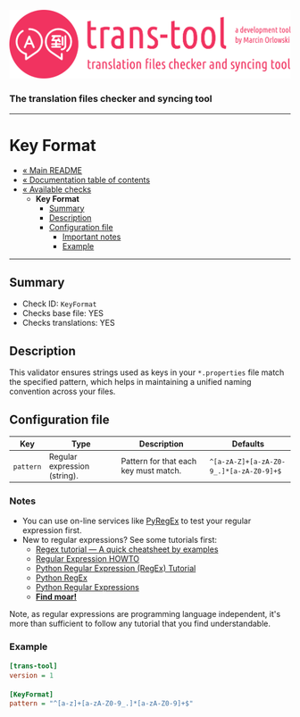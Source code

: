 ![trans-tool logo](../../artwork/trans-tool-logo.png)

### The translation files checker and syncing tool ###

---

# Key Format #

* [« Main README](../../README.md)
* [« Documentation table of contents](../README.md)
* [« Available checks](README.md)
  * **Key Format**
    * [Summary](#summary)
    * [Description](#description)
    * [Configuration file](#configuration-file)
      * [Important notes](#notes)
      * [Example](#example)

---

## Summary ##

* Check ID: `KeyFormat`
* Checks base file: YES
* Checks translations: YES

## Description ##

This validator ensures strings used as keys in your `*.properties` file match the specified pattern,
which helps in maintaining a unified naming convention across your files.


## Configuration file ##

| Key       | Type                         | Description                           | Defaults                                |
|-----------|------------------------------|---------------------------------------|-----------------------------------------|
| `pattern` | Regular expression (string). | Pattern for that each key must match. | `^[a-zA-Z]+[a-zA-Z0-9_.]*[a-zA-Z0-9]+$` |

### Notes ###

* You can use on-line services like [PyRegEx](http://www.pyregex.com/) to test your regular
  expression first.
* New to regular expressions? See some tutorials first:
  * [Regex tutorial — A quick cheatsheet by examples](https://medium.com/factory-mind/regex-tutorial-a-simple-cheatsheet-by-examples-649dc1c3f285)
  * [Regular Expression HOWTO](https://docs.python.org/3/howto/regex.html)
  * [Python Regular Expression (RegEx) Tutorial](https://pythonexamples.org/python-regular-expression-regex-tutorial/)
  * [Python RegEx](https://www.programiz.com/python-programming/regex)
  * [Python Regular Expressions](https://developers.google.com/edu/python/regular-expressions#repetition-examples)
  * **[Find moar!](https://duckduckgo.com/?q=regular+expression+tutorials)**

Note, as regular expressions are programming language independent, it's more than sufficient to
follow any tutorial that you find understandable.

### Example ###

```ini
[trans-tool]
version = 1

[KeyFormat]
pattern = "^[a-z]+[a-zA-Z0-9_.]*[a-zA-Z0-9]+$"
```
